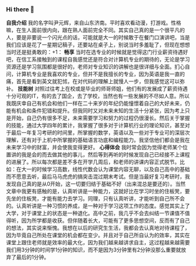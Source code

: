 ### Hi there 👋

<!--
**bingkele2115/bingkele2115** is a ✨ _special_ ✨ repository because its `README.md` (this file) appears on your GitHub profile.

Here are some ideas to get you started:

- 🔭 I’m currently working on ...
- 🌱 I’m currently learning ...
- 👯 I’m looking to collaborate on ...
- 🤔 I’m looking for help with ...
- 💬 Ask me about ...
- 📫 How to reach me: ...
- 😄 Pronouns: ...
- ⚡ Fun fact: ...
-->
**自我介绍**
我的名字叫尹元辉，来自山东济南。平时喜欢看动漫，打游戏。性格嘛，在生人面前很内向，跟在熟人面前完全不同。其实自己真的是一个很平凡的人，要是非要说一个闪光点的话，可能就是大一的时候敢于在餐门口演讲吧，当是我们应该是花了一星期记稿子，还要站在桌子上，别说当时多羞耻了，但现在想想当时还是挺勇敢的：+1：
**畅享**
当时在选专业的时候就是觉得这门行业薪资待遇好吧，在信工系接触到的课程自我感觉还是符合对计算机专业的期待的，无论是学习资源还是学习氛围都是很好的，老师对专业知识的讲解也是很详细与全面。扪心自问，计算机专业是我喜欢的专业，但并不是我擅长的专业，因为英语是我一直的痛，首先是看到英文就犯怵，在对代码的理解上就慢人一步，但我感觉这可以弥补。
**技能树**
对照过往考上在校或是毕业的师哥师姐，他们有的发展成了薪资待遇十分可观的IT，有的去了国企，去了学校，当然也有一些发展的不尽如人意。所以我既庆幸自己有机会和他们一样在二十来岁的年纪仍能憧憬着自己的大好未来，仍能有机会和条件犯错和提升。但我同时又对未来未知的生活十分紧张，因为考上只是开始，自己仍有很多不足，未来需要学习和努力的过程仍很漫长。然后关于掌握的技能，通过大学四年的累计，我掌握了很多对于计算机行业的理论知识，甚至对于最后一年复习考研的时间里，所掌握的数学，英语以及一些对于专业可的深层次理解，还有对于上机中所掌握的基础语言功底和编程能力。我坚信他们都会是我在未来学习中的财富，并会使我变得更好。
**心得体会**
我时常会因为觉得老师某个位置讲的我是会的而去做其他的事儿，然后等到再听的时候发现自己已经接不上课程的进展了。所以每次都是差不多在开学几周后，和老师的讲课内容正式脱节。比如：在大一的时候学习高数，线性代数会认为课堂内容无聊，以及自己高中的基础而不愿意去听，最后马马虎虎的搞突击混过期末考试。但是当最好复习考研时，我发现自己真的是从0开始，这一切要归结于基础不好（出来混总是要还的）。当然文章中我更有感触的是，认真听讲是一种能力，这就好比在学习时坐的住板凳，要先坐的住板凳，才能有能力去学习。同理，只有认真听讲，才能听到自己所不会的。认真听讲是一种习惯的养成，是一种对于学习这项工作的态度。感觉其实上了大学，对于课堂上的状态是一种退化。高中之前，我几乎不会去纠结一节课值不值得听，因为所学都是收获。但伴随着长大，可能有了更多思想空间，反而有了自己的想法，其实说来惭愧。我想在以后的研究生生活，我都会去认真地对待课程了，因为毕竟自己所处在课堂的机会都在变少。并且对于自己所自认为的效率，其实在课堂上跟住老师就是效率的最大化，因为我们越来越讲求自主，这过程越来越需要我们用3分钟的时间学1分钟的知识，而不是因为3分钟里有2分钟没那么重要就放弃了最后的1分钟。

